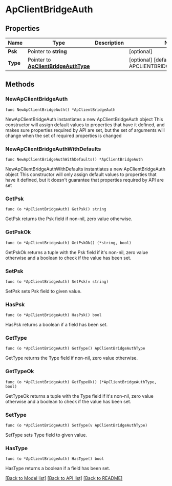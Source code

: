 # ApClientBridgeAuth

## Properties

Name | Type | Description | Notes
------------ | ------------- | ------------- | -------------
**Psk** | Pointer to **string** |  | [optional] 
**Type** | Pointer to [**ApClientBridgeAuthType**](ApClientBridgeAuthType.md) |  | [optional] [default to APCLIENTBRIDGEAUTHTYPE_PSK]

## Methods

### NewApClientBridgeAuth

`func NewApClientBridgeAuth() *ApClientBridgeAuth`

NewApClientBridgeAuth instantiates a new ApClientBridgeAuth object
This constructor will assign default values to properties that have it defined,
and makes sure properties required by API are set, but the set of arguments
will change when the set of required properties is changed

### NewApClientBridgeAuthWithDefaults

`func NewApClientBridgeAuthWithDefaults() *ApClientBridgeAuth`

NewApClientBridgeAuthWithDefaults instantiates a new ApClientBridgeAuth object
This constructor will only assign default values to properties that have it defined,
but it doesn't guarantee that properties required by API are set

### GetPsk

`func (o *ApClientBridgeAuth) GetPsk() string`

GetPsk returns the Psk field if non-nil, zero value otherwise.

### GetPskOk

`func (o *ApClientBridgeAuth) GetPskOk() (*string, bool)`

GetPskOk returns a tuple with the Psk field if it's non-nil, zero value otherwise
and a boolean to check if the value has been set.

### SetPsk

`func (o *ApClientBridgeAuth) SetPsk(v string)`

SetPsk sets Psk field to given value.

### HasPsk

`func (o *ApClientBridgeAuth) HasPsk() bool`

HasPsk returns a boolean if a field has been set.

### GetType

`func (o *ApClientBridgeAuth) GetType() ApClientBridgeAuthType`

GetType returns the Type field if non-nil, zero value otherwise.

### GetTypeOk

`func (o *ApClientBridgeAuth) GetTypeOk() (*ApClientBridgeAuthType, bool)`

GetTypeOk returns a tuple with the Type field if it's non-nil, zero value otherwise
and a boolean to check if the value has been set.

### SetType

`func (o *ApClientBridgeAuth) SetType(v ApClientBridgeAuthType)`

SetType sets Type field to given value.

### HasType

`func (o *ApClientBridgeAuth) HasType() bool`

HasType returns a boolean if a field has been set.


[[Back to Model list]](../README.md#documentation-for-models) [[Back to API list]](../README.md#documentation-for-api-endpoints) [[Back to README]](../README.md)


